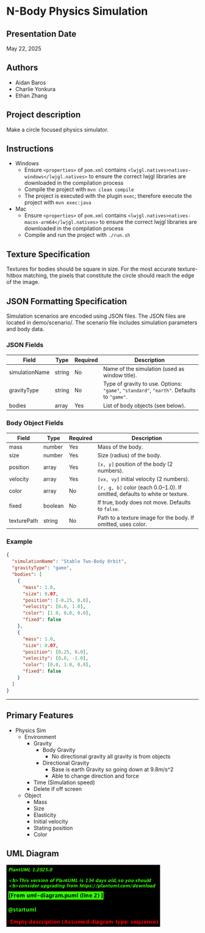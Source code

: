 # N-Body Physics Simulation

## Presentation Date
May 22, 2025

## Authors
- Aidan Baros
- Charlie Yonkura
- Ethan Zhang

## Project description
Make a circle focused physics simulator.

## Instructions
- Windows
    - Ensure `<properties>` of `pom.xml` contains `<lwjgl.natives>natives-windows</lwjgl.natives>` to ensure the correct lwjgl libraries are downloaded in the compilation process
    - Compile the project with `mvn clean compile`
    - The project is executed with the plugin `exec`; therefore execute the project with `mvn exec:java`
- Mac
    - Ensure `<properties>` of `pom.xml` contains `<lwjgl.natives>natives-macos-arm64</lwjgl.natives>` to ensure the correct lwjgl libraries are downloaded in the compilation process
    - Compile and run the project with `./run.sh`

## Texture Specification
Textures for bodies should be square in size. For the most accurate texture-hitbox matching, the pixels that constitute the circle should reach the edge of the image.

## JSON Formatting Specification
Simulation scenarios are encoded using JSON files. The JSON files are located in demo/scenario/. The scenario file includes simulation parameters and body data.

### JSON Fields
| Field           | Type     | Required | Description                                                                 |
|-----------------|----------|----------|-----------------------------------------------------------------------------|
| simulationName  | string   | No       | Name of the simulation (used as window title).                              |
| gravityType     | string   | No       | Type of gravity to use. Options: `"game"`, `"standard"`, `"earth"`. Defaults to `"game"`. |
| bodies          | array    | Yes      | List of body objects (see below).                                           |

### Body Object Fields

| Field        | Type     | Required | Description                                                                 |
|--------------|----------|----------|-----------------------------------------------------------------------------|
| mass         | number   | Yes      | Mass of the body.                                                           |
| size         | number   | Yes      | Size (radius) of the body.                                                  |
| position     | array    | Yes      | `[x, y]` position of the body (2 numbers).                                  |
| velocity     | array    | Yes      | `[vx, vy]` initial velocity (2 numbers).                                    |
| color        | array    | No       | `[r, g, b]` color (each 0.0–1.0). If omitted, defaults to white or texture. |
| fixed        | boolean  | No       | If true, body does not move. Defaults to `false`.                           |
| texturePath  | string   | No       | Path to a texture image for the body. If omitted, uses color.               |

### Example

```json
{
  "simulationName": "Stable Two-Body Orbit",
  "gravityType": "game",
  "bodies": [
    {
      "mass": 1.0,
      "size": 0.07,
      "position": [-0.25, 0.0],
      "velocity": [0.0, 1.0],
      "color": [1.0, 0.0, 0.0],
      "fixed": false
    },
    {
      "mass": 1.0,
      "size": 0.07,
      "position": [0.25, 0.0],
      "velocity": [0.0, -1.0],
      "color": [0.0, 1.0, 0.0],
      "fixed": false
    }
  ]
}
```

---

## Primary Features
- Physics Sim
    - Environment 
        - Gravity
            - Body Gravity
                - No directional gravity all gravity is from objects
            - Directional Gravity 
                - Base is earth Gravity so going down at 9.8m/s^2
                - Able to change direction and force
        - Time (Simulation speed)
        - Delete if off screen
    - Object
        - Mass
        - Size
        - Elasticity
        - Initial velocity
        - Stating position
        - Color

## UML Diagram
![UML Diagram](demo/diagram/uml-diagram.png?raw=true&v=b8cc536)

